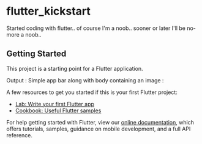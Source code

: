 # flutter_kickstart

Started coding with flutter.. of course I&#x27;m a noob.. sooner or later I&#x27;ll be no-more a noob..

## Getting Started

This project is a starting point for a Flutter application.

Output : Simple app bar along with body containing an image :


A few resources to get you started if this is your first Flutter project:

- [Lab: Write your first Flutter app](https://flutter.io/docs/get-started/codelab)
- [Cookbook: Useful Flutter samples](https://flutter.io/docs/cookbook)

For help getting started with Flutter, view our 
[online documentation](https://flutter.io/docs), which offers tutorials, 
samples, guidance on mobile development, and a full API reference.
